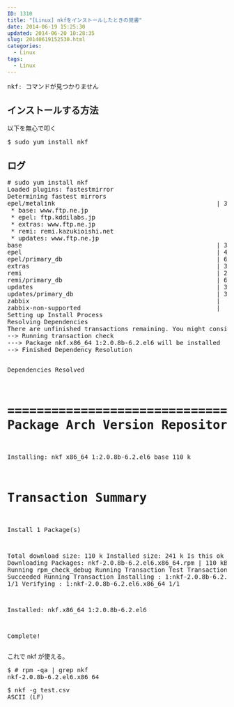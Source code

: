 ```yaml
---
ID: 1310
title: "[Linux] nkfをインストールしたときの覚書"
date: 2014-06-19 15:25:30
updated: 2014-06-20 10:28:35
slug: 20140619152530.html
categories:
  - Linux
tags:
  - Linux
---
```


<pre class="cmd">nkf: コマンドが見つかりません</pre>
<!--more-->
<h2>インストールする方法</h2>
以下を無心で叩く
<pre class="cmd">$ sudo yum install nkf</pre>

<h2>ログ</h2>
<pre class="cmd"># sudo yum install nkf
Loaded plugins: fastestmirror
Determining fastest mirrors
epel/metalink                                            | 3.7 kB     00:00
 * base: www.ftp.ne.jp
 * epel: ftp.kddilabs.jp
 * extras: www.ftp.ne.jp
 * remi: remi.kazukioishi.net
 * updates: www.ftp.ne.jp
base                                                     | 3.7 kB     00:00
epel                                                     | 4.4 kB     00:00
epel/primary_db                                          | 6.1 MB     00:00
extras                                                   | 3.4 kB     00:00
remi                                                     | 2.9 kB     00:00
remi/primary_db                                          | 689 kB     00:00
updates                                                  | 3.4 kB     00:00
updates/primary_db                                       | 3.1 MB     00:00
zabbix                                                   |  951 B     00:00
zabbix-non-supported                                     |  951 B     00:00
Setting up Install Process
Resolving Dependencies
There are unfinished transactions remaining. You might consider running yum-complete-transaction first to finish them.
--> Running transaction check
---> Package nkf.x86_64 1:2.0.8b-6.2.el6 will be installed
--> Finished Dependency Resolution

Dependencies Resolved

================================================================================
Package Arch Version Repository Size
================================================================================
Installing:
nkf x86_64 1:2.0.8b-6.2.el6 base 110 k

# Transaction Summary

Install 1 Package(s)

Total download size: 110 k
Installed size: 241 k
Is this ok [y/N]: y
Downloading Packages:
nkf-2.0.8b-6.2.el6.x86_64.rpm | 110 kB 00:00
Running rpm_check_debug
Running Transaction Test
Transaction Test Succeeded
Running Transaction
Installing : 1:nkf-2.0.8b-6.2.el6.x86_64 1/1
Verifying : 1:nkf-2.0.8b-6.2.el6.x86_64 1/1

Installed:
nkf.x86_64 1:2.0.8b-6.2.el6

Complete!</pre>

これで nkf が使える。

<pre class="cmd">$ # rpm -qa | grep nkf
nkf-2.0.8b-6.2.el6.x86_64</pre>

<pre class="cmd">$ nkf -g test.csv
ASCII (LF)</pre>
